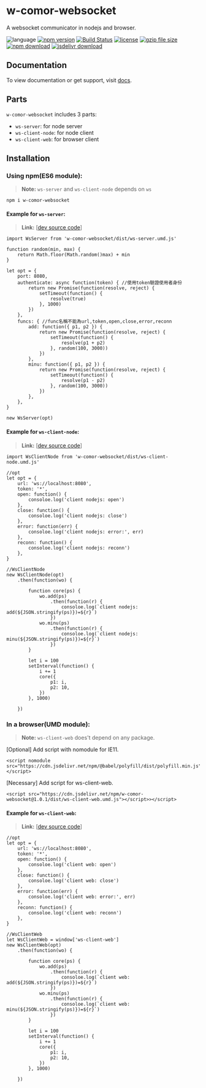 # w-comor-websocket
A websocket communicator in nodejs and browser.

![language](https://img.shields.io/badge/language-JavaScript-orange.svg) 
[![npm version](http://img.shields.io/npm/v/w-comor-websocket.svg?style=flat)](https://npmjs.org/package/w-comor-websocket) 
[![Build Status](https://travis-ci.org/yuda-lyu/w-comor-websocket.svg?branch=master)](https://travis-ci.org/yuda-lyu/w-comor-websocket) 
[![license](https://img.shields.io/npm/l/w-comor-websocket.svg?style=flat)](https://npmjs.org/package/w-comor-websocket) 
[![gzip file size](http://img.badgesize.io/yuda-lyu/w-comor-websocket/master/dist/w-comor-websocket.umd.js.svg?compression=gzip)](https://github.com/yuda-lyu/w-comor-websocket)
[![npm download](https://img.shields.io/npm/dt/w-comor-websocket.svg)](https://npmjs.org/package/w-comor-websocket) 
[![jsdelivr download](https://img.shields.io/jsdelivr/npm/hm/w-comor-websocket.svg)](https://www.jsdelivr.com/package/npm/w-comor-websocket)

## Documentation
To view documentation or get support, visit [docs](https://yuda-lyu.github.io/w-comor-websocket/global.html).

## Parts
`w-comor-websocket` includes 3 parts: 
* `ws-server`: for node server
* `ws-client-node`: for node client
* `ws-client-web`: for browser client

## Installation
### Using npm(ES6 module):
> **Note:** `ws-server` and `ws-client-node` depends on `ws`
```alias
npm i w-comor-websocket
```
#### Example for `ws-server`:
> **Link:** [[dev source code](https://github.com/yuda-lyu/w-comor-websocket/blob/master/srv.mjs)]
```alias
import WsServer from 'w-comor-websocket/dist/ws-server.umd.js'

function random(min, max) {
    return Math.floor(Math.random()max) + min
}

let opt = {
    port: 8080,
    authenticate: async function(token) { //使用token驗證使用者身份
        return new Promise(function(resolve, reject) {
            setTimeout(function() {
                resolve(true)
            }, 1000)
        })
    },
    funcs: { //func名稱不能為url,token,open,close,error,reconn
        add: function({ p1, p2 }) {
            return new Promise(function(resolve, reject) {
                setTimeout(function() {
                    resolve(p1 + p2)
                }, random(100, 3000))
            })
        },
        minu: function({ p1, p2 }) {
            return new Promise(function(resolve, reject) {
                setTimeout(function() {
                    resolve(p1 - p2)
                }, random(100, 3000))
            })
        },
    },
}

new WsServer(opt)
```
#### Example for `ws-client-node`:
> **Link:** [[dev source code](https://github.com/yuda-lyu/w-comor-websocket/blob/master/scla.mjs)]
```alias
import WsClientNode from 'w-comor-websocket/dist/ws-client-node.umd.js'

//opt
let opt = {
    url: 'ws://localhost:8080',
    token: '*',
    open: function() {
        consoloe.log('client nodejs: open')
    },
    close: function() {
        consoloe.log('client nodejs: close')
    },
    error: function(err) {
        consoloe.log('client nodejs: error:', err)
    },
    reconn: function() {
        consoloe.log('client nodejs: reconn')
    },
}

//WsClientNode
new WsClientNode(opt)
    .then(function(wo) {

        function core(ps) {
            wo.add(ps)
                .then(function(r) {
                    consoloe.log(`client nodejs: add(${JSON.stringify(ps)})=${r}`)
                })
            wo.minu(ps)
                .then(function(r) {
                    consoloe.log(`client nodejs: minu(${JSON.stringify(ps)})=${r}`)
                })
        }

        let i = 100
        setInterval(function() {
            i += 1
            core({
                p1: i,
                p2: 10,
            })
        }, 1000)

    })
```

### In a browser(UMD module):
> **Note:** `ws-client-web` does't depend on any package.

[Optional] Add script with nomodule for IE11.
```alias
<script nomodule src="https://cdn.jsdelivr.net/npm/@babel/polyfill/dist/polyfill.min.js"></script>
```
[Necessary] Add script for ws-client-web.
```alias
<script src="https://cdn.jsdelivr.net/npm/w-comor-websocket@1.0.1/dist/ws-client-web.umd.js"></script>></script>
```
#### Example for `ws-client-web`:
> **Link:** [[dev source code](https://github.com/yuda-lyu/w-comor-websocket/blob/master/web.html)]
```alias
//opt
let opt = {
    url: 'ws://localhost:8080',
    token: '*',
    open: function() {
        consoloe.log('client web: open')
    },
    close: function() {
        consoloe.log('client web: close')
    },
    error: function(err) {
        consoloe.log('client web: error:', err)
    },
    reconn: function() {
        consoloe.log('client web: reconn')
    },
}

//WsClientWeb
let WsClientWeb = window['ws-client-web']
new WsClientWeb(opt)
    .then(function(wo) {

        function core(ps) {
            wo.add(ps)
                .then(function(r) {
                    consoloe.log(`client web: add(${JSON.stringify(ps)})=${r}`)
                })
            wo.minu(ps)
                .then(function(r) {
                    consoloe.log(`client web: minu(${JSON.stringify(ps)})=${r}`)
                })
        }

        let i = 100
        setInterval(function() {
            i += 1
            core({
                p1: i,
                p2: 10,
            })
        }, 1000)

    })
```
